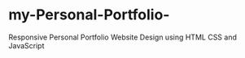 # my-Personal-Portfolio-
Responsive Personal Portfolio Website Design using HTML CSS and JavaScript
